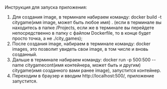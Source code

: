 Инструкция для запуска приложения:
1. Для создания image, в терминале набираем команду: docker build -t citygame(имя image, может быть любое имя) . (если в терминале вы находитесь в папке /Projects, если же в терминале вы перейдете непосредственно в папку с файлом Dockerfile, то в конце будет просто точка, а не ./city_games);
2. После создания image, набираем в терминале команду: docker images, это позволит увидеть свои image, в том числе и вновь созданный.
3. Дальше в терминале набираем команду: docker run -p 500:500 --name citygamecont(имя контейнера, может быть и другим) citygame(имя созданного вами ранее image), запустится контейнер.
4. Переходим в браузер и вводим  http://localhost:500/, приложение запустится.